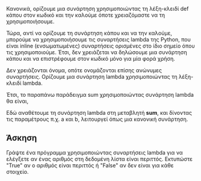 Κανονικά, ορίζουμε μια συνάρτηση χρησιμοποιώντας τη λέξη-κλειδί def κάπου στον κωδικό και την καλούμε όποτε χρειαζόμαστε να τη χρησιμοποιήσουμε.

Τώρα, αντί να ορίζουμε τη συνάρτηση κάπου και να την καλούμε, μπορούμε να χρησιμοποιήσουμε τις συναρτήσεις lambda της Python, που είναι inline (ενσωματωμένες) συναρτήσεις ορισμένες στο ίδιο σημείο όπου τις χρησιμοποιούμε. Έτσι, δεν χρειάζεται να δηλώσουμε μια συνάρτηση κάπου και να επιστρέφουμε στον κωδικό μόνο για μία φορά χρήση.

Δεν χρειάζονται όνομα, οπότε ονομάζονται επίσης ανώνυμες συναρτήσεις. Ορίζουμε μια συνάρτηση lambda χρησιμοποιώντας τη λέξη-κλειδί lambda.

Έτσι, το παραπάνω παράδειγμα sum χρησιμοποιώντας συνάρτηση lambda θα είναι,

Εδώ αναθέτουμε τη συνάρτηση lambda στη μεταβλητή **sum**, και δίνοντας τις παραμέτρους π.χ. a και b, λειτουργεί όπως μια κανονική συνάρτηση.

Άσκηση
--------
Γράψτε ένα πρόγραμμα χρησιμοποιώντας συναρτήσεις lambda για να ελέγξετε αν ένας αριθμός στη δεδομένη λίστα είναι περιττός. Εκτυπώστε "True" αν ο αριθμός είναι περιττός ή "False" αν δεν είναι για κάθε στοιχείο.